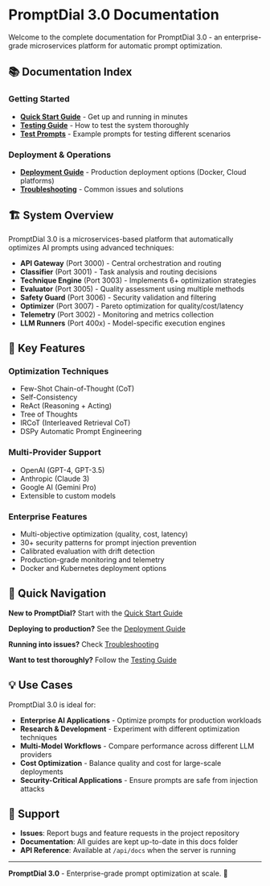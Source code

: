# PromptDial 3.0 Documentation

Welcome to the complete documentation for PromptDial 3.0 - an enterprise-grade microservices platform for automatic prompt optimization.

## 📚 Documentation Index

### Getting Started
- **[Quick Start Guide](QUICK_START.md)** - Get up and running in minutes
- **[Testing Guide](TESTING_GUIDE.md)** - How to test the system thoroughly
- **[Test Prompts](TEST_PROMPTS.md)** - Example prompts for testing different scenarios

### Deployment & Operations
- **[Deployment Guide](DEPLOYMENT.md)** - Production deployment options (Docker, Cloud platforms)
- **[Troubleshooting](TROUBLESHOOTING.md)** - Common issues and solutions

## 🏗️ System Overview

PromptDial 3.0 is a microservices-based platform that automatically optimizes AI prompts using advanced techniques:

- **API Gateway** (Port 3000) - Central orchestration and routing
- **Classifier** (Port 3001) - Task analysis and routing decisions  
- **Technique Engine** (Port 3003) - Implements 6+ optimization strategies
- **Evaluator** (Port 3005) - Quality assessment using multiple methods
- **Safety Guard** (Port 3006) - Security validation and filtering
- **Optimizer** (Port 3007) - Pareto optimization for quality/cost/latency
- **Telemetry** (Port 3002) - Monitoring and metrics collection
- **LLM Runners** (Port 400x) - Model-specific execution engines

## 🎯 Key Features

### Optimization Techniques
- Few-Shot Chain-of-Thought (CoT)
- Self-Consistency 
- ReAct (Reasoning + Acting)
- Tree of Thoughts
- IRCoT (Interleaved Retrieval CoT)
- DSPy Automatic Prompt Engineering

### Multi-Provider Support
- OpenAI (GPT-4, GPT-3.5)
- Anthropic (Claude 3)
- Google AI (Gemini Pro)
- Extensible to custom models

### Enterprise Features
- Multi-objective optimization (quality, cost, latency)
- 30+ security patterns for prompt injection prevention
- Calibrated evaluation with drift detection
- Production-grade monitoring and telemetry
- Docker and Kubernetes deployment options

## 🚀 Quick Navigation

**New to PromptDial?** Start with the [Quick Start Guide](QUICK_START.md)

**Deploying to production?** See the [Deployment Guide](DEPLOYMENT.md)

**Running into issues?** Check [Troubleshooting](TROUBLESHOOTING.md)

**Want to test thoroughly?** Follow the [Testing Guide](TESTING_GUIDE.md)

## 💡 Use Cases

PromptDial 3.0 is ideal for:

- **Enterprise AI Applications** - Optimize prompts for production workloads
- **Research & Development** - Experiment with different optimization techniques
- **Multi-Model Workflows** - Compare performance across different LLM providers
- **Cost Optimization** - Balance quality and cost for large-scale deployments
- **Security-Critical Applications** - Ensure prompts are safe from injection attacks

## 🤝 Support

- **Issues**: Report bugs and feature requests in the project repository
- **Documentation**: All guides are kept up-to-date in this docs folder
- **API Reference**: Available at `/api/docs` when the server is running

---

**PromptDial 3.0** - Enterprise-grade prompt optimization at scale. 🎯